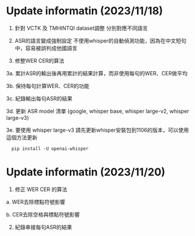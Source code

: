 # Update informatin (2023/11/18)

1.  針對 VCTK 及 TMHINTQI dataset調整 分別對應不同語言
   
2. ASR的語言變成強制設定 不使用whisper的自動偵測功能，因為在中文短句中，容易被誤判成他國語言
   
3. 修整WER CER的算法
   
  3a. 累計ASR的輸出後再用累計的結果計算，而非使用每句的WER、CER做平均
  
  3b. 保持每句計算WER、CER的功能
  
  3c. 紀錄輸出每句ASR的結果
  
  3d. 更新 ASR model 清單 (google, whisper base, whisper large-v2, whisper large-v3)
  
  3e. 要使用 whisper large-v3 請先更新whisper安裝包到1106的版本，可以使用這個方法更新
  
      pip install -U openai-whisper

# Update informatin (2023/11/20)

1. 修正 WER CER 的算法

a. WER去除標點符號影響

b. CER去除空格與標點符號影響

2. 紀錄串接每句ASR的結果

